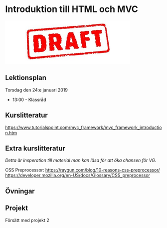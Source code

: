 # Introduktion till HTML och MVC

![Draft](draft.jpg)


## Lektionsplan
Torsdag den 24:e januari 2019
* 13:00 - Klassråd


## Kurslitteratur
https://www.tutorialspoint.com/mvc_framework/mvc_framework_introduction.htm

## Extra kurslitteratur
*Detta är insperation till material man kan läsa för att öka chansen för VG.*

CSS Preprocessor:
https://raygun.com/blog/10-reasons-css-preprocessor/
https://developer.mozilla.org/en-US/docs/Glossary/CSS_preprocessor
## Övningar
## Projekt
Försätt med projekt 2